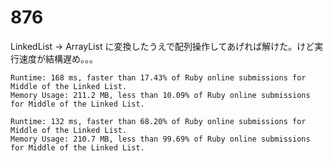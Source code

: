 # 876

LinkedList -> ArrayList に変換したうえで配列操作してあげれば解けた。けど実行速度が結構遅め。。。

```
Runtime: 168 ms, faster than 17.43% of Ruby online submissions for Middle of the Linked List.
Memory Usage: 211.2 MB, less than 10.09% of Ruby online submissions for Middle of the Linked List.
```


```
Runtime: 132 ms, faster than 68.20% of Ruby online submissions for Middle of the Linked List.
Memory Usage: 210.7 MB, less than 99.69% of Ruby online submissions for Middle of the Linked List.
```
